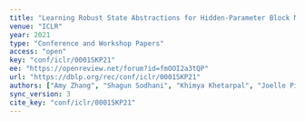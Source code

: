 ```yaml
---
title: "Learning Robust State Abstractions for Hidden-Parameter Block MDPs."
venue: "ICLR"
year: 2021
type: "Conference and Workshop Papers"
access: "open"
key: "conf/iclr/0001SKP21"
ee: "https://openreview.net/forum?id=fmOOI2a3tQP"
url: "https://dblp.org/rec/conf/iclr/0001SKP21"
authors: ["Amy Zhang", "Shagun Sodhani", "Khimya Khetarpal", "Joelle Pineau"]
sync_version: 3
cite_key: "conf/iclr/0001SKP21"
---
```

